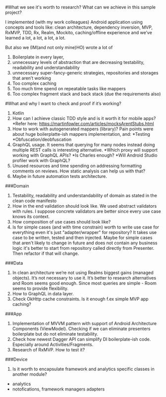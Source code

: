 #What we see it's worth to research? What can we achieve in this sample project?

I implemented (with my work colleagues) Android application using concepts and tools like: 
clean architecture, dependency inversion, MVP, RxMVP, TDD, Rx, Realm, Mockito, caching/offline experience 
and we’ve learned a lot, a lot, a lot, a lot. 

But also we (IM(and not only mine)HO) wrote a lot of 
1. Boilerplate in every layer, 
2. unnecessary levels of abstraction that are decreasing testability, readability and understandability
3. unnecessary super-fancy-generic strategies, repositories  and storages that aren’t working
4. Too complex caching
5. Too much time spend on repeatable tasks like mappers
6. Too complex fragment stack and back stack (due the requirements also)


#What and why I want to check and proof if it’s working?

1. Kotlin
2. How can I achieve classic TDD style and is it worth it for mobile apps? 		
  *Refer here: https://martinfowler.com/articles/mocksArentStubs.html
3. How to work with autogenerated mappers (library)? Pain points were about huge boilerplatte-ish mappers implementation, and: 
  *Testing
  *Obfuscation/deobfuscation
4. GraphQL usage. It seems that querying for many nodes instead doing multiple REST calls is interesting alternative.
  *Which proxy will support working with GraphQL APIs? 
  *Is Charles enough? 
  *Will Android Studio profiler work with GraphQL?
5. Unused resources and time spending on addressing formatting comments on reviews. How static analysis can help us with that?
6. Maybe in future automation tests architecture.

###Domain
1. Testability, readability and understandability of domain as stated in the clean code manifesto
2. How in the end validation should look like. We used abstract validators with rules. I suppose concrete validators are better since every use case knows its context.
3. How composition of use cases should look like?
4. Is for simple cases (and with time constrain) worth to write use case for everything even it's just "adapter/wrapper" for repository?
It takes use case to be written, tested and then injected. 
Maybe for simple cases that aren't likely to change in future and does not contain any business logic it's better to start from repository called directly from Presenter.
Then refactor if that will change. 

###Data
1. In clean architecture we’re not using Realms biggest gains (managed objects). 
It’s not necessary to use it. 
It’s better to research alternatives and Room seems good enough. 
Since most queries are simple - Room seems to provide flexibility. 
2. How to GraphQL in data layer.
3. Check OkHttp cache constraints. Is it enough f.ex simple MVP app caching?

###App
1. Implementation of MVVM pattern with support of Android Architecture Components (ViewModel). 
Checking if we can eliminate presenters boilerplate but do not eliminate testability.
2. Check how newest Dagger API can simplify DI boilerplate-ish code. Especially around Activities/Fragments.
3. Research of RxMVP. How to test it?

###Device
1. Is it worth to encapsulate framework and analytics specific classes in another module?
  * analytics
  * notofications, framework managers adapters 
